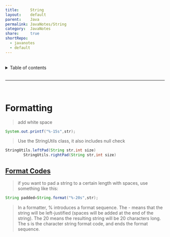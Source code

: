 ```yaml
---
title:     String
layout:    default
parent:    Java
permalink: JavaNotes/String
category:  JavaNotes
share:     true
shortRepo:
  - javanotes
  - default          
---
```


<br/>        

<details markdown="block">              
<summary>              
Table of contents              
</summary>              
{: .text-delta }              
1. TOC              
{:toc}              
</details>              

<br/>              

***              

<br/>              

# Formatting

> add white space

```java
System.out.printf("%-15s",str);
```

> Use the StringUtils class, it also includes null check

```java
StringUtils.leftPad(String str,int size)
        StringUtils.rightPad(String str,int size)
```

## [Format Codes](https://docs.oracle.com/javase/6/docs/api/java/util/Formatter.html#detail)

> if you want to pad a string to a certain length with spaces, use something like this:

```java
String padded=String.format("%-20s",str);

```

> In a formatter, % introduces a format sequence. The - means that the string will be left-justified (spaces will be added at the end of the string). The 20 means the resulting string will be 20 characters long. The s is the character string format code, and ends the format sequence.